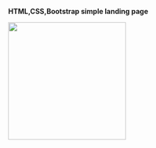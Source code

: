 <b>HTML,CSS,Bootstrap simple landing page</b> <br/>

<img src="images/screenrecording.mov" width="240"> <br />